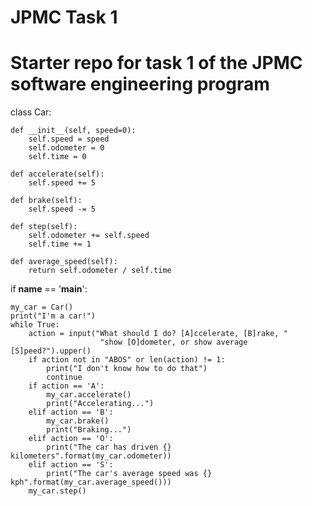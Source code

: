 # JPMC Task 1
# Starter repo for task 1 of the JPMC software engineering program
class Car:

    def __init__(self, speed=0):
        self.speed = speed
        self.odometer = 0
        self.time = 0

    def accelerate(self):
        self.speed += 5

    def brake(self):
        self.speed -= 5

    def step(self):
        self.odometer += self.speed
        self.time += 1

    def average_speed(self):
        return self.odometer / self.time


if __name__ == '__main__':

    my_car = Car()
    print("I'm a car!")
    while True:
        action = input("What should I do? [A]ccelerate, [B]rake, "
                        "show [O]dometer, or show average [S]peed?").upper()
        if action not in "ABOS" or len(action) != 1:
            print("I don't know how to do that")
            continue
        if action == 'A':
            my_car.accelerate()
            print("Accelerating...")
        elif action == 'B':
            my_car.brake()
            print("Braking...")
        elif action == 'O':
            print("The car has driven {} kilometers".format(my_car.odometer))
        elif action == 'S':
            print("The car's average speed was {} kph".format(my_car.average_speed()))
        my_car.step()
